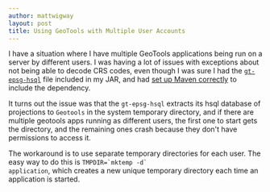 ```yaml
---
author: mattwigway
layout: post
title: Using GeoTools with Multiple User Accounts
---
```


I have a situation where I have multiple GeoTools applications being run on a server by different users. I was having a lot of issues with exceptions about not being able to decode CRS codes, even though I was sure I had the [`gt-epsg-hsql`](http://docs.geotools.org/latest/userguide/library/referencing/hsql.html) file included in my JAR, and had [set up Maven correctly](http://docs.geotools.org/stable/userguide/build/faq.html#how-do-i-create-an-executable-jar-for-my-geotools-app) to include the dependency.

It turns out the issue was that the `gt-epsg-hsql` extracts its hsql database of projections to `Geotools` in the system temporary directory, and if there are multiple geotools apps running as different users, the first one to start gets the directory, and the remaining ones crash because they don't have permissions to access it.

The workaround is to use separate temporary directories for each user. The easy way to do this is <code>TMPDIR=&#96;mktemp -d&#96; application</code>, which creates a new unique temporary directory each time an application is started.
